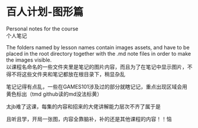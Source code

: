 # 百人计划-图形篇

Personal notes for the course  
个人笔记

The folders named by lesson names contain images assets, and have to be placed in the root directory together with the .md note files in order to make the images visible.  
以课程名命名的一些文件夹里是笔记的图片内容，而且为了在笔记中显示图片，不得不将这些文件夹和笔记都放在根目录下，稍显杂乱

笔记记得有点乱，一些在GAMES101涉及过的部分就瞎记记，重点出现区域会用黄色标出（tmd github读的md没法标黄）

太jb难了这课，每集的内容和招来的大佬讲解能力层次不齐了属于是

且听且学，开局一张图，内容全靠脑补，补的还是其他课程的内容！！恼
